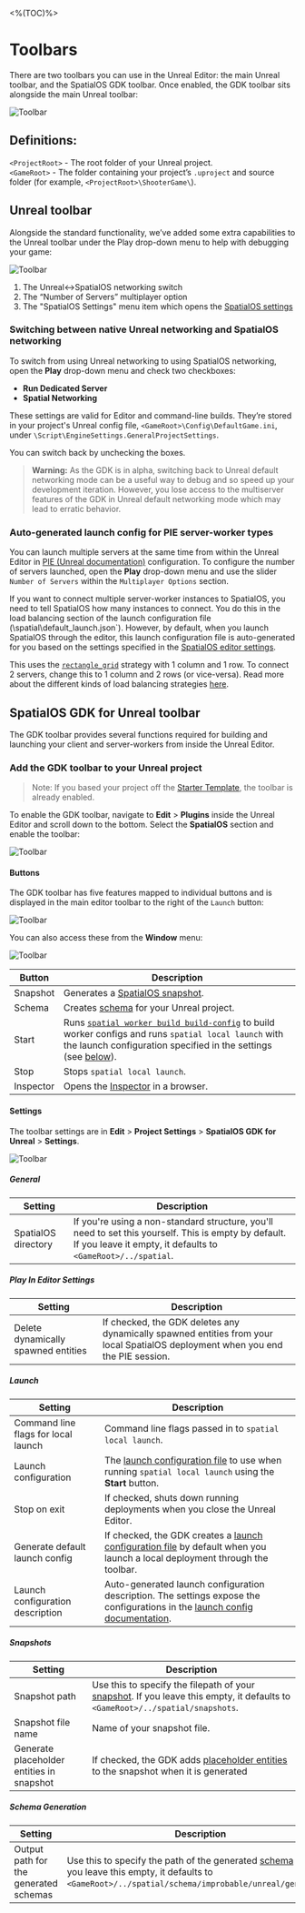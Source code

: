 <%(TOC)%>
# Toolbars

There are two toolbars you can use in the Unreal Editor: the main Unreal toolbar, and the SpatialOS GDK toolbar. Once enabled, the GDK toolbar sits alongside the main Unreal toolbar:

 ![Toolbar]({{assetRoot}}assets/screen-grabs/toolbar/toolbars.png)

## Definitions:
`<ProjectRoot>` - The root folder of your Unreal project.  
`<GameRoot>` - The folder containing your project’s `.uproject` and source folder (for example, `<ProjectRoot>\ShooterGame\`).

## Unreal toolbar

Alongside the standard functionality, we’ve added some extra capabilities to the Unreal toolbar under the Play drop-down menu to help with debugging your game:

 ![Toolbar]({{assetRoot}}assets/screen-grabs/toolbar/multi-player-options.png)

1. The Unreal<->SpatialOS networking switch
1. The “Number of Servers” multiplayer option
1. The "SpatialOS Settings" menu item which opens the [SpatialOS settings](#settings)

### Switching between native Unreal networking and SpatialOS networking

To switch from using Unreal networking to using SpatialOS networking, open the **Play** drop-down menu and check two checkboxes:

* **Run Dedicated Server**
* **Spatial Networking** 

These settings are valid for Editor and command-line builds. They’re stored in your project's Unreal config file, `<GameRoot>\Config\DefaultGame.ini`, under `\Script\EngineSettings.GeneralProjectSettings`.

You can switch back by unchecking the boxes.

> **Warning:** As the GDK is in alpha, switching back to Unreal default networking mode can be a useful way to debug and so speed up your development iteration. However, you lose access to the multiserver features of the GDK in Unreal default networking mode which may lead to erratic behavior.

### Auto-generated launch config for PIE server-worker types

You can launch multiple servers at the same time from within the Unreal Editor in [PIE (Unreal documentation)](https://docs.unrealengine.com/en-us/Engine/UI/LevelEditor/InEditorTesting#playineditor) configuration. To configure the number of servers launched, open the **Play** drop-down menu and use the slider `Number of Servers` within the `Multiplayer Options` section.

If you want to connect multiple server-worker instances to SpatialOS, you need to tell SpatialOS how many instances to connect. You do this in the load balancing section of the launch configuration file (<ProjectPath>\spatial\default_launch.json`). However, by default, when you launch SpatialOS through the editor, this launch configuration file is auto-generated for you based on the settings specified in the [SpatialOS editor settings](#settings).

 This uses the [`rectangle_grid`](https://docs.improbable.io/reference/latest/shared/worker-configuration/load-balancer-config-2#rectangular-grid-rectangle-grid) strategy with 1 column and 1 row. To connect 2 servers, change this to 1 column and 2 rows (or vice-versa). Read more about the different kinds of load balancing strategies [here](https://docs.improbable.io/reference/latest/shared/worker-configuration/load-balancing).

## SpatialOS GDK for Unreal toolbar

The GDK toolbar provides several functions required for building and launching your client and server-workers from inside the Unreal Editor.

### Add the GDK toolbar to your Unreal project

> Note: If you based your project off the [Starter Template]({{urlRoot}}/content/get-started/gdk-template), the toolbar is already enabled.

To enable the GDK toolbar, navigate to **Edit** > **Plugins** inside the Unreal Editor and scroll down to the bottom. Select the **SpatialOS** section and enable the toolbar:

![Toolbar]({{assetRoot}}assets/screen-grabs/toolbar/enable-toolbar.png)

#### Buttons

The GDK toolbar has five features mapped to individual buttons and is displayed in the main editor toolbar to the right of the `Launch` button:

 ![Toolbar]({{assetRoot}}assets/screen-grabs/toolbar/toolbar-buttons.png)

You can also access these from the **Window** menu:

 ![Toolbar]({{assetRoot}}assets/screen-grabs/toolbar/window-access.png)

| Button | Description |
| --- | --- |
| Snapshot | Generates a [SpatialOS snapshot]({{urlRoot}}/content/glossary#snapshot). |
| Schema | Creates [schema]({{urlRoot}}/content/glossary#schema) for your Unreal project. |
| Start | Runs [`spatial worker build build-config`](https://docs.improbable.io/reference/latest/shared/spatial-cli/spatial-worker-build-build-config) to build worker configs and runs `spatial local launch` with the launch configuration specified in the settings (see [below](#settings)). |
| Stop | Stops `spatial local launch`. |
| Inspector | Opens the [Inspector]({{urlRoot}}/content/glossary#inspector) in a browser. |

#### Settings

The toolbar settings are in **Edit** > **Project Settings** > **SpatialOS GDK for Unreal** > **Settings**.

 ![Toolbar]({{assetRoot}}assets/screen-grabs/toolbar/toolbar-settings.png)

##### General

| Setting | Description |
| --- | --- |
| SpatialOS directory | If you're using a non-standard structure, you'll need to set this yourself. This is empty by default. If you leave it empty, it defaults to `<GameRoot>/../spatial`. |

##### Play In Editor Settings

| Setting | Description |
| --- | --- |
| Delete dynamically spawned entities | If checked, the GDK deletes any dynamically spawned entities from your local SpatialOS deployment when you end the PIE session. |

##### Launch

| Setting | Description |
| --- | --- |
| Command line flags for local launch | Command line flags passed in to `spatial local launch`. |
| Launch configuration | The [launch configuration file]({{urlRoot}}/content/glossary#launch-configuration-file) to use when running `spatial local launch` using the **Start** button. |
| Stop on exit |  If checked, shuts down running deployments when you close the Unreal Editor. |
| Generate default launch config | If checked, the GDK creates a [launch configuration file]({{urlRoot}}/content/glossary#launch-configuration-file) by default when you launch a local deployment through the toolbar. |
| Launch configuration description | Auto-generated launch configuration description. The settings expose the configurations in the [launch config documentation](https://docs.improbable.io/reference/latest/shared/project-layout/launch-config). |

##### Snapshots

| Setting | Description |
| --- | --- |
| Snapshot path | Use this to specify the filepath of your [snapshot]({{urlRoot}}/content/glossary#snapshot). If you leave this empty, it defaults to `<GameRoot>/../spatial/snapshots`. |
| Snapshot file name |  Name of your snapshot file. |
| Generate placeholder entities in snapshot | If checked, the GDK adds [placeholder entities]({{urlRoot}}/content/how-to-use-snapshots#placeholder-entities) to the snapshot when it is generated |

##### Schema Generation

| Setting | Description |
| --- | --- |
| Output path for the generated schemas | Use this to specify the path of the generated [schema]({{urlRoot}}/content/glossary#schema) files.  If you leave this empty, it defaults to `<GameRoot>/../spatial/schema/improbable/unreal/generated/`. |
